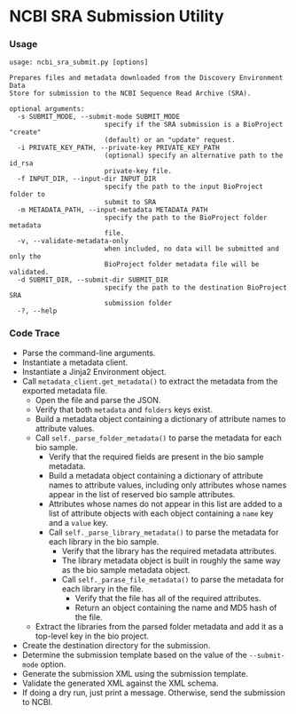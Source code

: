 # NCBI SRA Submission Utility

### Usage

```
usage: ncbi_sra_submit.py [options]

Prepares files and metadata downloaded from the Discovery Environment Data
Store for submission to the NCBI Sequence Read Archive (SRA).

optional arguments:
  -s SUBMIT_MODE, --submit-mode SUBMIT_MODE
                        specify if the SRA submission is a BioProject "create"
                        (default) or an "update" request.
  -i PRIVATE_KEY_PATH, --private-key PRIVATE_KEY_PATH
                        (optional) specify an alternative path to the id_rsa
                        private-key file.
  -f INPUT_DIR, --input-dir INPUT_DIR
                        specify the path to the input BioProject folder to
                        submit to SRA
  -m METADATA_PATH, --input-metadata METADATA_PATH
                        specify the path to the BioProject folder metadata
                        file.
  -v, --validate-metadata-only
                        when included, no data will be submitted and only the
                        BioProject folder metadata file will be validated.
  -d SUBMIT_DIR, --submit-dir SUBMIT_DIR
                        specify the path to the destination BioProject SRA
                        submission folder
  -?, --help

```

### Code Trace

* Parse the command-line arguments.
* Instantiate a metadata client.
* Instantiate a Jinja2 Environment object.
* Call `metadata_client.get_metadata()` to extract the metadata from the exported metadata file.
  * Open the file and parse the JSON.
  * Verify that both `metadata` and `folders` keys exist.
  * Build a metadata object containing a dictionary of attribute names to attribute values.
  * Call `self._parse_folder_metadata()` to parse the metadata for each bio sample.
    * Verify that the required fields are present in the bio sample metadata.
    * Build a metadata object containing a dictionary of attribute names to attribute values, including only
      attributes whose names appear in the list of reserved bio sample attributes.
    * Attributes whose names do not appear in this list are added to a list of attribute objects with each
      object containing a `name` key and a `value` key.
    * Call `self._parse_library_metadata()` to parse the metadata for each library in the bio sample.
      * Verify that the library has the required metadata attributes.
      * The library metadata object is built in roughly the same way as the bio sample metadata object.
      * Call `self._parase_file_metadata()` to parse the metadata for each library in the file.
        * Verify that the file has all of the required attributes.
        * Return an object containing the name and MD5 hash of the file.
  * Extract the libraries from the parsed folder metadata and add it as a top-level key in the bio project.
* Create the destination directory for the submission.
* Determine the submission template based on the value of the `--submit-mode` option.
* Generate the submission XML using the submission template.
* Validate the generated XML against the XML schema.
* If doing a dry run, just print a message. Otherwise, send the submission to NCBI.
